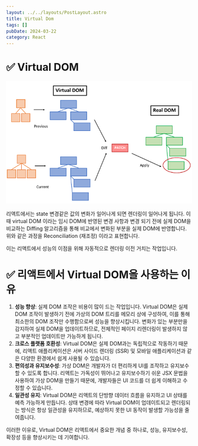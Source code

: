 ```yaml
---
layout: ../../layouts/PostLayout.astro
title: Virtual Dom
tags: []
pubDate: 2024-03-22
category: React
---
```


# ✅ Virtual DOM

![virtual_dom.png](./images/virtual_dom.png)

리액트에서는 state 변경같은 값의 변화가 일어나게 되면 렌더링이 일어나게 됩니다. 이때 virtual DOM 이라는 임시 DOM에 반영된 변경 사항과 변경 되기 전에 실제 DOM을 비교하는 Diffing 알고리즘을 통해 비교에서 변화된 부분을 실제 DOM에 반영합니다. 위와 같은 과정을 Reconciliation (재조정) 이라고 표현합니다.

이는 리액트에서 성능의 이점을 위해 자동적으로 렌더링 이전 거치는 작업입니다.

# ✅ 리액트에서 Virtual DOM을 사용하는 이유

1. **성능 향상**: 실제 DOM 조작은 비용이 많이 드는 작업입니다. Virtual DOM은 실제 DOM 조작이 발생하기 전에 가상의 DOM 트리를 메모리 상에 구성하여, 이를 통해 최소한의 DOM 조작만 수행함으로써 성능을 향상시킵니다. 변화가 있는 부분만을 감지하여 실제 DOM을 업데이트하므로, 전체적인 페이지 리렌더링이 발생하지 않고 부분적인 업데이트만 가능하게 됩니다.
2. **크로스 플랫폼 호환성**: Virtual DOM은 실제 DOM과는 독립적으로 작동하기 때문에, 리액트 애플리케이션은 서버 사이드 렌더링 (SSR) 및 모바일 애플리케이션과 같은 다양한 환경에서 쉽게 사용될 수 있습니다.
3. **편의성과 유지보수성**: 가상 DOM은 개발자가 더 편리하게 UI를 조작하고 유지보수할 수 있도록 합니다. 리액트는 가독성이 뛰어나고 유지보수하기 쉬운 JSX 문법을 사용하여 가상 DOM을 만들기 때문에, 개발자들은 UI 코드를 더 쉽게 이해하고 수정할 수 있습니다.
4. **일관성 유지**: Virtual DOM은 리액트의 단방향 데이터 흐름을 유지하고 UI 상태를 예측 가능하게 만듭니다. 상태 변경에 따라 Virtual DOM이 업데이트되고 렌더링되는 방식은 항상 일관성을 유지하므로, 예상하지 못한 UI 동작이 발생할 가능성을 줄여줍니다.

이러한 이유로, Virtual DOM은 리액트에서 중요한 개념 중 하나로, 성능, 유지보수성, 확장성 등을 향상시키는 데 기여합니다.

